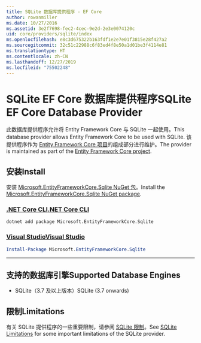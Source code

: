 ```yaml
---
title: SQLite 数据库提供程序 - EF Core
author: rowanmiller
ms.date: 10/27/2016
ms.assetid: 3e2f7698-fec2-4cec-9e2d-2e3e0074120c
uid: core/providers/sqlite/index
ms.openlocfilehash: e8c3d675322b163fdf1e2e7e01f3815e28f427a2
ms.sourcegitcommit: 32c51c22988c6f83ed4f8e50a1d01be3f4114e81
ms.translationtype: HT
ms.contentlocale: zh-CN
ms.lasthandoff: 12/27/2019
ms.locfileid: "75502248"
---
```

# <a name="sqlite-ef-core-database-provider"></a><span data-ttu-id="33d12-102">SQLite EF Core 数据库提供程序</span><span class="sxs-lookup"><span data-stu-id="33d12-102">SQLite EF Core Database Provider</span></span>

<span data-ttu-id="33d12-103">此数据库提供程序允许将 Entity Framework Core 与 SQLite 一起使用。</span><span class="sxs-lookup"><span data-stu-id="33d12-103">This database provider allows Entity Framework Core to be used with SQLite.</span></span> <span data-ttu-id="33d12-104">该提供程序作为 [Entity Framework Core 项目](https://github.com/aspnet/EntityFrameworkCore)的组成部分进行维护。</span><span class="sxs-lookup"><span data-stu-id="33d12-104">The provider is maintained as part of the [Entity Framework Core project](https://github.com/aspnet/EntityFrameworkCore).</span></span>

## <a name="install"></a><span data-ttu-id="33d12-105">安装</span><span class="sxs-lookup"><span data-stu-id="33d12-105">Install</span></span>

<span data-ttu-id="33d12-106">安装 [Microsoft.EntityFrameworkCore.Sqlite NuGet 包](https://www.nuget.org/packages/Microsoft.EntityFrameworkCore.Sqlite/)。</span><span class="sxs-lookup"><span data-stu-id="33d12-106">Install the [Microsoft.EntityFrameworkCore.Sqlite NuGet package](https://www.nuget.org/packages/Microsoft.EntityFrameworkCore.Sqlite/).</span></span>

### <a name="net-core-clitabdotnet-core-cli"></a>[<span data-ttu-id="33d12-107">.NET Core CLI</span><span class="sxs-lookup"><span data-stu-id="33d12-107">.NET Core CLI</span></span>](#tab/dotnet-core-cli)

```dotnetcli
dotnet add package Microsoft.EntityFrameworkCore.Sqlite
```

### <a name="visual-studiotabvs"></a>[<span data-ttu-id="33d12-108">Visual Studio</span><span class="sxs-lookup"><span data-stu-id="33d12-108">Visual Studio</span></span>](#tab/vs)

``` powershell
Install-Package Microsoft.EntityFrameworkCore.Sqlite
```

***

## <a name="supported-database-engines"></a><span data-ttu-id="33d12-109">支持的数据库引擎</span><span class="sxs-lookup"><span data-stu-id="33d12-109">Supported Database Engines</span></span>

* <span data-ttu-id="33d12-110">SQLite（3.7 及以上版本）</span><span class="sxs-lookup"><span data-stu-id="33d12-110">SQLite (3.7 onwards)</span></span>

## <a name="limitations"></a><span data-ttu-id="33d12-111">限制</span><span class="sxs-lookup"><span data-stu-id="33d12-111">Limitations</span></span>

<span data-ttu-id="33d12-112">有关 SQLite 提供程序的一些重要限制，请参阅 [SQLite 限制](limitations.md)。</span><span class="sxs-lookup"><span data-stu-id="33d12-112">See [SQLite Limitations](limitations.md) for some important limitations of the SQLite provider.</span></span>
